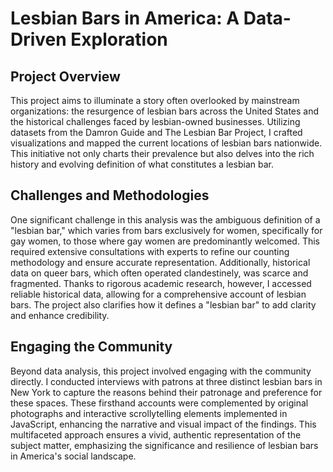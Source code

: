 <h1>Lesbian Bars in America: A Data-Driven Exploration</h1>

<h2>Project Overview</h2>
<p>This project aims to illuminate a story often overlooked by mainstream organizations: the resurgence of lesbian bars across the United States and the historical challenges faced by lesbian-owned businesses. Utilizing datasets from the Damron Guide and The Lesbian Bar Project, I crafted visualizations and mapped the current locations of lesbian bars nationwide. This initiative not only charts their prevalence but also delves into the rich history and evolving definition of what constitutes a lesbian bar.</p>

<h2>Challenges and Methodologies</h2>
<p>One significant challenge in this analysis was the ambiguous definition of a "lesbian bar," which varies from bars exclusively for women, specifically for gay women, to those where gay women are predominantly welcomed. This required extensive consultations with experts to refine our counting methodology and ensure accurate representation. Additionally, historical data on queer bars, which often operated clandestinely, was scarce and fragmented. Thanks to rigorous academic research, however, I accessed reliable historical data, allowing for a comprehensive account of lesbian bars. The project also clarifies how it defines a "lesbian bar" to add clarity and enhance credibility.</p>

<h2>Engaging the Community</h2>
<p>Beyond data analysis, this project involved engaging with the community directly. I conducted interviews with patrons at three distinct lesbian bars in New York to capture the reasons behind their patronage and preference for these spaces. These firsthand accounts were complemented by original photographs and interactive scrollytelling elements implemented in JavaScript, enhancing the narrative and visual impact of the findings. This multifaceted approach ensures a vivid, authentic representation of the subject matter, emphasizing the significance and resilience of lesbian bars in America's social landscape.</p>
